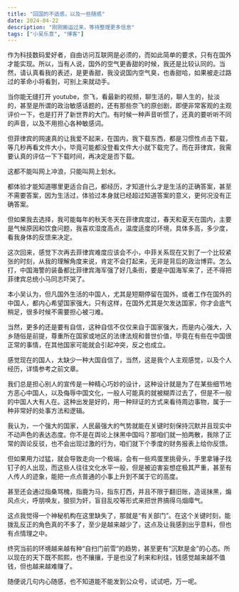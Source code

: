 ```yaml
---
title: "回国的不适感，以及一些随感"
date: 2024-04-22
description: "刚刚搬运过来，等待整理更多信息"
tags: ["小吴乐意", "博客"]
---
```


作为科技数码爱好者，自由访问互联网是必须的，而如此简单的要求，只有在国外才能实现。所以，当有人说，国外的空气更香甜的时候，我还是比较认同的。当然，请认真看我的表述，是更香甜，我没说国内空气臭，也香甜哈，如果被走过路过的革命小将看到，可别上来就动手。

当你能无缝打开 youtube，奈飞，看最新的视频，聊生活的，聊人生的，扯淡的，甚至是所谓的政治敏感话题的，还有那些奈飞的原创剧，即便非常客观的主观评价一下，也是打开了新世界的大门。有时候一种声音听惯了，还真的要听听不同的声音，以及不用担心各种敏感词。

但菲律宾的网速真的让我爱不起来，在国内，我下载东西，都是习惯性点击下载，等几秒再看文件大小，毕竟可能都没登看文件大小就下载完了。而在菲律宾，我需要认真的评估一下下载时间，再决定是否下载。

这都不能叫网上冲浪，只能叫网上划水。

都体验才能知道哪里更适合自己，都经历，才知道什么才是生活的正确答案，甚至不需要答案，因为生活过，体验过本身就已经超过知道答案的意义，更何况没有正确答案。

但如果我去选择，我可能每年的秋天冬天在菲律宾度过，春天和夏天在国内，主要是气候原因和饮食问题，我喜欢湿度高点，温度适度的环境，具体多高，多少度，看我身体的反馈来决定。

这次回来，感觉下次再去菲律宾难度应该会不小，中菲关系现在又到了一个比较紧张的时刻，从我的理解角度来说，肯定不会打起来，无非是背后的政治博弈。怎么打，中国海警的装备都比菲律宾海军强了好几条街，要是中国海军来了，还不得把菲律宾总统小马同志吓哭了。

本小吴认为，但凡国外生活的中国人，尤其是短期停留在国外，或者工作在国外的中国人，都内心希望国家强大。只有这样，在国外尤其是欠发达国家，你才会底气稍足，很多时候不需要担心被刁难。

当然，更多的还是要有自信，这种自信不仅仅来自于国家强大，而是内心强大，入乡随俗是前提，尊重所在国家或地区的法律法规和普世价值，毕竟在有些在中国很正常的事情，在其他国家可能就会引起冲突，反之也成立。

感觉现在的国人，太缺少一种大国自信了，当然，这是我个人主观感觉，以及个人经历，详情参考之前文章。

我们总是担心别人的宣传是一种精心巧妙的设计，这种设计就是为了在某些细节地方恶心中国人，以及侮辱中国文化，一般人可能真的就被糊弄过去了，但是不一般的中国人大有人在。这种出发是好的，用一种辩证的方式来看待周边事物，属于一种非常好的处事方法和逻辑。

我认为，一个强大的国家，人民最强大的气势就能在关键时刻保持沉默并且现实中不动声色的表达态度。你不是在舆论上抹黑中国吗？那咱们就一拍两散，我除了正常的舆论反驳，也不会出现过激的行为，咱们就下个季度的财务报表上给你反馈。

但如果用力过猛，就会导致走向一个极端，会有一些鸡蛋里挑骨头，手里拿锤子找钉子的人出现，而这些人往往文化水平一般，但是被迫害妄想症极其严重，甚至有人传人的迹象，能把一点点普通的小事上升到不属于它的高度。

甚至还会通过指桑骂槐，指鹿为马，指东打西，并且不限于翻旧账，造谣抹黑，煽风点火，呼朋唤友，狼狈为奸，盲目乱咬等形式来把世界搞得乌烟瘴气。

这点我觉得一个神秘机构在这里缺失了，那就是“有关部门”。在这个关键时刻，能拨乱反正的角色真的不多了，至少是越来越少了，这点及让我感到出乎意料，但也有点情理之中。

终究当前的环境越来越有种“自扫门前雪”的趋势，甚至更有“沉默是金”的心态。所以现在的天下既不熙熙，也不攘攘，于是也没了利来和利往，钱感觉越来越不值钱，但也越来越难赚了。

随便说几句内心随感，也不知道能不能发到公众号，试试吧，万一呢。
